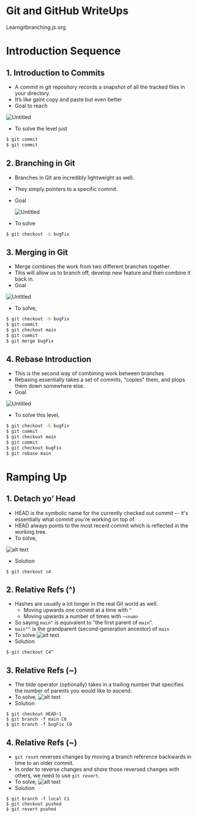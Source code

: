 # Git and GitHub WriteUps

Learngitbranching.js.org

# **Introduction Sequence**

## 1. Introduction to Commits

- A commit in git repository records a snapshot of all the tracked files in your directory.
- It’s like gaint copy and paste but even better
- Goal to reach

![Untitled](Git%20and%20GitHub%20WriteUps%20images/Untitled.png)

- To solve the level just

```bash
$ git commit
$ git commit
```

## 2. Branching in Git

- Branches in Git are incredibly lightweight as well.
- They simply pointers to a specific commit.
- Goal
    
    ![Untitled](Git%20and%20GitHub%20WriteUps%20images/Untitled%201.png)
    
- To solve

```bash
$ git checkout -b bugFix
```

## 3. Merging in Git

- Merge combines the work from two different branches together.
- This will allow us to branch off, develop new feature and then combine it back in.
- Goal

![Untitled](Git%20and%20GitHub%20WriteUps%20images/Untitled%202.png)

- To solve,

```bash
$ git checkout -b bugFix
$ git commit
$ git checkout main
$ git commit
$ git merge bugFix
```

## 4. Rebase Introduction

- This is the second way of combining work between branches
- Rebasing essentially takes a set of commits, "copies" them, and plops them down somewhere else.
- Goal

![Untitled](Git%20and%20GitHub%20WriteUps%20images/Untitled%203.png)

- To solve this level,

```bash
$ git checkout -b bugFix
$ git commit
$ git checkout main
$ git commit
$ git checkout bugFix
$ git rebase main
```

# Ramping Up

## 1. Detach yo’ Head

- HEAD is the symbolic name for the currently checked out commit -- it's essentially what commit you're working on top of.
- HEAD always points to the most recent commit which is reflected in the working tree.
- To solve,

![alt text](Git%20and%20GitHub%20WriteUps%20images/image.png)
- Solution
```
$ git checkout c4
```

## 2. Relative Refs (^)
- Hashes are usually a lot longer in the real Git world as well.
    - Moving upwards one commit at a time with `^`
    - Moving upwards a number of times with `~<num>`
- So saying `main^` is equivalent to "the first parent of `main`".
- `main^^` is the grandparent (second-generation ancestor) of `main`
- To solve
![alt text](Git%20and%20GitHub%20WriteUps%20images/4.png)
- Solution
```
$ git checkout C4^
```
## 3. Relative Refs (~)
- The tilde operator (optionally) takes in a trailing number that specifies the number of parents you would like to ascend.
- To solve,
![alt text](Git%20and%20GitHub%20WriteUps%20images/5.png)
- Solution
```
$ git checkout HEAD~1
$ git branch -f main C6
$ git branch -f bugFix C0
```

## 4. Relative Refs (~)
- `git reset` reverses changes by moving a branch reference backwards in time to an older commit.
- In order to reverse changes and *share* those reversed changes with others, we need to use `git revert`.
- To solve,
![alt text](Git%20and%20GitHub%20WriteUps%20images/6.png)
- Solution
```
$ git branch -f local C1
$ git checkout pushed
$ git revert pushed
```